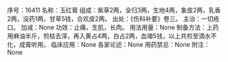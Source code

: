 序号：16411
名称：玉红膏
组成：紫草2两，全归3两，生地4两，象皮2两，乳香2两，没药1两，甘草5钱，合欢皮2两。
出处：《伤科补要》卷三。
主治：一切疮口。
加减：None
功效：止痛，生肌，长肉。
用法用量：None
制备方法：上药用麻油半斤，煎枯去滓，再入黄占4两，白占2两，血竭5钱，以上共煎至滴水不化，成膏听用。
临床应用：None
各家论述：None
用药禁忌：None
附注：None
